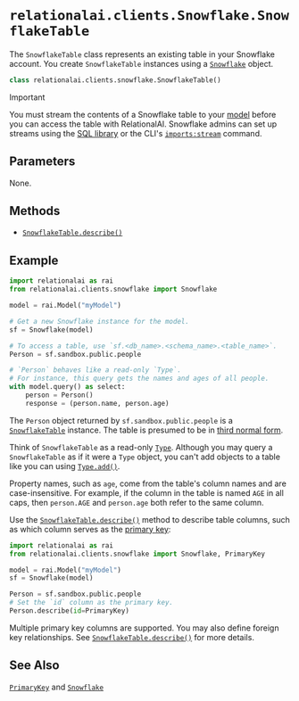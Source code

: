 # `relationalai.clients.Snowflake.SnowflakeTable`

The `SnowflakeTable` class represents an existing table in your Snowflake account.
You create `SnowflakeTable` instances using a [`Snowflake`](../Snowflake.md) object.

```python
class relationalai.clients.snowflake.SnowflakeTable()
```

> [!IMPORTANT]
> You must stream the contents of a Snowflake table to your [model](../../../Model/README.md)
> before you can access the table with RelationalAI.
> Snowflake admins can set up streams using the [SQL library](../../../../sql/README.md)
> or the CLI's [`imports:stream`](../../../../cli/README.md#importsstream) command.

## Parameters

None.

## Methods

- [`SnowflakeTable.describe()`](./describe.md)

## Example

```python
import relationalai as rai
from relationalai.clients.snowflake import Snowflake

model = rai.Model("myModel")

# Get a new Snowflake instance for the model.
sf = Snowflake(model)

# To access a table, use `sf.<db_name>.<schema_name>.<table_name>`.
Person = sf.sandbox.public.people

# `Person` behaves like a read-only `Type`.
# For instance, this query gets the names and ages of all people.
with model.query() as select:
    person = Person()
    response = (person.name, person.age)
```

The `Person` object returned by `sf.sandbox.public.people` is a [`SnowflakeTable`](./SnowflakeTable.md) instance.
The table is presumed to be in [third normal form](https://en.wikipedia.org/wiki/Third_normal_form).

Think of `SnowflakeTable` as a read-only [`Type`](../../Type/call__.md).
Although you may query a `SnowflakeTable` as if it were a `Type` object,
you can't add objects to a table like you can using [`Type.add()`](../../Type/add.md).

Property names, such as `age`, come from the table's column names and are case-insensitive.
For example, if the column in the table is named `AGE` in all caps,
then `person.AGE` and `person.age` both refer to the same column.

Use the [`SnowflakeTable.describe()`](./SnowflakeTable/describe.md) method to describe table columns,
such as which column serves as the [primary key](./PrimaryKey.md):

```python
import relationalai as rai
from relationalai.clients.snowflake import Snowflake, PrimaryKey

model = rai.Model("myModel")
sf = Snowflake(model)

Person = sf.sandbox.public.people
# Set the `id` column as the primary key.
Person.describe(id=PrimaryKey)
```

Multiple primary key columns are supported.
You may also define foreign key relationships.
See [`SnowflakeTable.describe()`](./SnowflakeTable/describe.md) for more details.

## See Also

[`PrimaryKey`](./PrimaryKey.md) and [`Snowflake`](../Snowflake.md)
